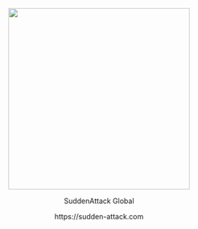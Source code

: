 <p align="center">
  <img width="360" src="https://sudden-attack.com/index_files/logo.svg">
</p>

<p align="center">SuddenAttack Global</p>
<p align="center">https://sudden-attack.com</p>

